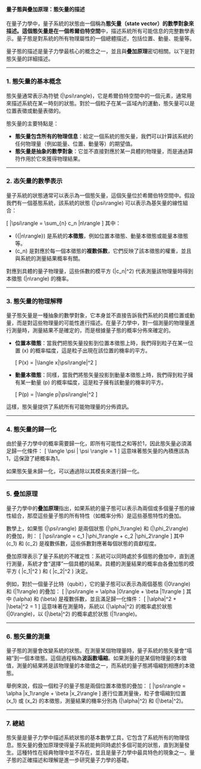 #### 量子態與疊加原理：態矢量的描述

在量子力學中，量子系統的狀態由一個稱為**態矢量（state vector）**的數學對象來描述。這個態矢量是在一個**希爾伯特空間**中，描述系統所有可能信息的完整數學表示。量子態是對系統的所有物理屬性的一個總體描述，包括位置、動量、能量等。

量子態的描述是量子力學最核心的概念之一，並且與**疊加原理**密切相關。以下是對態矢量的詳細描述。

---

### **1. 態矢量的基本概念**

態矢量通常表示為符號 \(|\psi\rangle\)，它是希爾伯特空間中的一個元素，通常用來描述系統在某一時刻的狀態。對於一個粒子在某一區域內的運動，態矢量可以是位置表徵或動量表徵的。

態矢量的主要特點是：
- **態矢量包含所有的物理信息**：給定一個系統的態矢量，我們可以計算該系統的任何物理量（例如能量、位置、動量等）的期望值。
- **態矢量是抽象的數學對象**：它並不直接對應於某一具體的物理量，而是通過算符作用於它來獲得物理結果。

---

### **2. 态矢量的數學表示**

量子系統的狀態通常可以表示為一個態矢量，這個矢量位於希爾伯特空間中。假設我們有一個基態系統，該系統的狀態 \(|\psi\rangle\) 可以表示為基矢量的線性組合：

\[
|\psi\rangle = \sum_{n} c_n |n\rangle
\]
其中：
- \(\{|n\rangle\}\) 是系統的**本徵態**，例如位置本徵態、動量本徵態或能量本徵態等。
- \(c_n\) 是對應於每一個本徵態的**複數係數**，它們反映了該本徵態的權重，並且與系統的測量結果概率有關。

對應到具體的量子物理量，這些係數的模平方 \(|c_n|^2\) 代表測量該物理量時得到本徵態 \(|n\rangle\) 的機率。

---

### **3. 態矢量的物理解釋**

量子態矢量是一種抽象的數學對象，它本身並不直接告訴我們系統的具體位置或動量，而是對這些物理量的可能性進行描述。在量子力學中，對一個測量的物理量進行測量時，測量結果不是確定的，而是根據量子態的概率分佈來確定的。

- **位置本徵態**：當我們把態矢量投影到位置本徵態上時，我們得到粒子在某一位置 \(x\) 的概率幅度，這是粒子出現在該位置的機率的平方。
  
  \[
  P(x) = |\langle x|\psi\rangle|^2
  \]

- **動量本徵態**：同樣，當我們將態矢量投影到動量本徵態上時，我們得到粒子擁有某一動量 \(p\) 的概率幅度，這是粒子擁有該動量的機率的平方。
  
  \[
  P(p) = |\langle p|\psi\rangle|^2
  \]

這樣，態矢量提供了系統所有可能物理量的分佈資訊。

---

### **4. 態矢量的歸一化**

由於量子力學中的概率需要歸一化，即所有可能性之和等於1，因此態矢量必須滿足歸一化條件：
\[
\langle \psi | \psi \rangle = 1
\]
這意味著態矢量的內積應該為1，這保證了總概率為1。

如果態矢量未歸一化，可以通過除以其模長來進行歸一化。

---

### **5. 疊加原理**

量子力學中的**疊加原理**指出，如果系統的量子態可以表示為兩個或多個量子態的線性組合，那麼這些量子態的所有特性（如概率分佈）是這些基態特性的疊加。

數學上，如果態 \(|\psi\rangle\) 是兩個狀態 \(|\phi_1\rangle\) 和 \(|\phi_2\rangle\) 的疊加，則：
\[
|\psi\rangle = c_1 |\phi_1\rangle + c_2 |\phi_2\rangle
\]
其中 \(c_1\) 和 \(c_2\) 是複數係數，這些係數對應著每個狀態的貢獻程度。

疊加原理表示了量子系統的不確定性：系統可以同時處於多個態的疊加中，直到進行測量，系統才會“選擇”一個具體的結果。具體的測量結果的概率由各疊加態的模平方 \( |c_1|^2 \) 和 \( |c_2|^2 \) 決定。

例如，對於一個量子比特（qubit），它的量子態可以表示為兩個基態 \(|0\rangle\) 和 \(|1\rangle\) 的疊加：
\[
|\psi\rangle = \alpha |0\rangle + \beta |1\rangle
\]
其中 \(\alpha\) 和 \(\beta\) 是複數係數，並且滿足歸一化條件：
\[
|\alpha|^2 + |\beta|^2 = 1
\]
這意味著在測量時，系統以 \(|\alpha|^2\) 的概率處於狀態 \(|0\rangle\)，以 \(|\beta|^2\) 的概率處於狀態 \(|1\rangle\)。

---

### **6. 態矢量的測量**

量子態的測量會改變系統的狀態。在測量某個物理量時，量子系統的態矢量會“塌縮”到一個本徵態。這個過程稱為**波函數塌縮**。如果測量的是某個物理量的本徵值，測量的結果將是該物理量的本徵值之一，而系統的量子態將塌縮到相應的本徵態。

舉例來說，假設一個粒子的量子態是兩個位置本徵態的疊加：
\[
|\psi\rangle = \alpha |x_1\rangle + \beta |x_2\rangle
\]
進行位置測量後，粒子會塌縮到位置 \(x_1\) 或 \(x_2\) 的本徵態，測量結果的機率分別為 \(|\alpha|^2\) 和 \(|\beta|^2\)。

---

### **7. 總結**

態矢量是量子力學中描述系統狀態的基本數學工具，它包含了系統所有的物理信息。態矢量的疊加原理使得量子系統能夠同時處於多個可能的狀態，直到測量發生。這種特性在經典物理中並不存在，並且是量子力學中最具特色的現象之一。量子態的正確描述和理解是進一步研究量子力學的基礎。